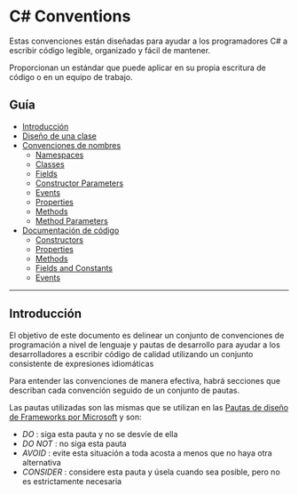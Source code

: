 # C# Conventions

Estas convenciones están diseñadas para ayudar a los programadores C# a escribir código legible, organizado y fácil de mantener.

Proporcionan un estándar que puede aplicar en su propia escritura de código o en un equipo de trabajo.

## Guía
- [Introducción]()
- [Diseño de una clase]()
- [Convenciones de nombres]()
    - [Namespaces]()
    - [Classes]()
    - [Fields]()
    - [Constructor Parameters]()
    - [Events]()
    - [Properties]()
    - [Methods]()
    - [Method Parameters]()
- [Documentación de código]()
    - [Constructors]()
    - [Properties]()
    - [Methods]()
    - [Fields and Constants]()
    - [Events]()

---

## Introducción

El objetivo de este documento es delinear un conjunto de convenciones de programación a nivel de lenguaje y pautas de desarrollo para ayudar a los desarrolladores a escribir código de calidad utilizando un conjunto consistente de expresiones idiomáticas

Para entender las convenciones de manera efectiva, habrá secciones que describan cada convención seguido de un conjunto de pautas.

Las pautas utilizadas son las mismas que se utilizan en las [Pautas de diseño de Frameworks por Microsoft]() y son: 

- *DO* : siga esta pauta y no se desvíe de ella
- *DO NOT* : no siga esta pauta
- *AVOID* : evite esta situación a toda acosta a menos que no haya otra alternativa
- *CONSIDER* : considere esta pauta y úsela cuando sea posible, pero no es estrictamente necesaria